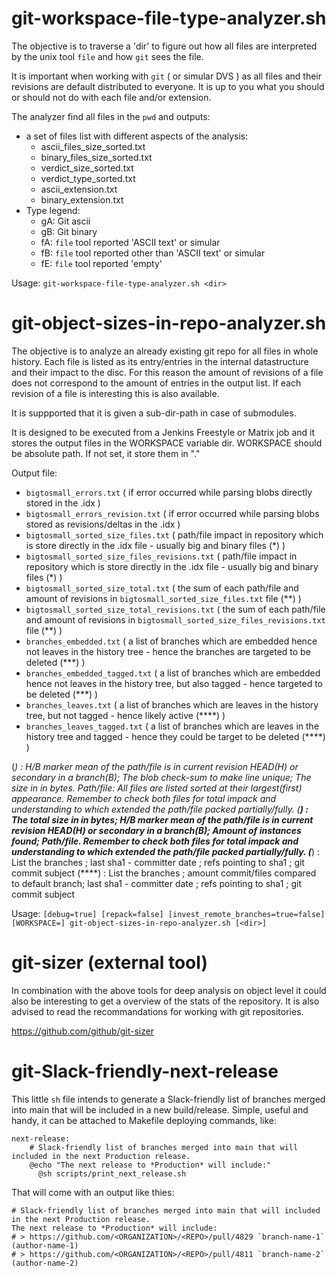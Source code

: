 # git-workspace-file-type-analyzer.sh

The objective is to traverse a 'dir' to figure out how all files are interpreted by the unix tool `file` and how `git` sees the file.

It is important when working with `git` ( or simular DVS ) as all files and their revisions are default distributed to everyone. It is up to you what you should or should not do with each file and/or extension.

The analyzer find all files in the `pwd` and outputs:
* a set of files list with different aspects of the analysis:
  * ascii_files_size_sorted.txt
  * binary_files_size_sorted.txt
  * verdict_size_sorted.txt
  * verdict_type_sorted.txt
  * ascii_extension.txt
  * binary_extension.txt
* Type legend:
  * gA: Git ascii
  * gB: Git binary 
  * fA: `file` tool reported 'ASCII text' or simular
  * fB: `file` tool reported other than 'ASCII text' or simular
  * fE: `file` tool reported 'empty'

Usage: `git-workspace-file-type-analyzer.sh <dir>`

# git-object-sizes-in-repo-analyzer.sh

The objective is to analyze an already existing git repo for all files in whole history. Each file is listed as its entry/entries in the internal datastructure and their impact to the disc. For this reason the amount of revisions of a file does not correspond to the amount of entries in the output list. If each revision of a file is interesting this is also available.

It is suppported that it is given a sub-dir-path in case of submodules.

It is designed to be executed from a Jenkins Freestyle or Matrix job and it stores the output files in the WORKSPACE variable dir. WORKSPACE should be absolute path. If not set, it store them in "."

Output file:
* `bigtosmall_errors.txt` ( if error occurred while parsing blobs directly stored in the .idx )
* `bigtosmall_errors_revision.txt` ( if error occurred while parsing blobs stored as revisions/deltas in the .idx )
* `bigtosmall_sorted_size_files.txt` ( path/file impact in repository which is store directly in the .idx file - usually big and binary files (*) )
* `bigtosmall_sorted_size_files_revisions.txt` ( path/file impact in repository which is store directly in the .idx file - usually big and binary files (*) )
* `bigtosmall_sorted_size_total.txt` ( the sum of each path/file and amount of revisions in `bigtosmall_sorted_size_files.txt` file (**) )
* `bigtosmall_sorted_size_total_revisions.txt` ( the sum of each path/file and amount of revisions in `bigtosmall_sorted_size_files_revisions.txt` file (**) )
* `branches_embedded.txt` ( a list of branches which are embedded hence not leaves in the history tree - hence the branches are targeted to be deleted (***) )
* `branches_embedded_tagged.txt` ( a list of branches which are embedded hence not leaves in the history tree, but also tagged - hence targeted to be deleted (***)  )
* `branches_leaves.txt`  ( a list of branches which are leaves in the history tree, but not tagged - hence likely active (****) )
* `branches_leaves_tagged.txt` ( a list of branches which are leaves in the history tree and tagged - hence they could be target to be deleted (****) )

(*) : H/B marker mean of the path/file is in current revision HEAD(H) or secondary in a branch(B); The blob check-sum to make line unique; The size in in bytes. Path/file: All files are listed sorted at their largest(first) appearance. Remember to check both files for total impack and understanding to which extended the path/file packed partially/fully.
(**) : The total size in in bytes; H/B marker mean of the path/file is in current revision HEAD(H) or secondary in a branch(B); Amount of instances found; Path/file. Remember to check both files for total impack and understanding to which extended the path/file packed partially/fully.
(***) : List the branches ; last sha1 - committer date ; refs pointing to sha1 ; git commit subject
(****) : List the branches ; amount commit/files compared to default branch; last sha1 - committer date ; refs pointing to sha1 ; git commit subject

Usage: `[debug=true] [repack=false] [invest_remote_branches=true=false] [WORKSPACE=`<absolute-path>`] git-object-sizes-in-repo-analyzer.sh [<dir>]`

# git-sizer (external tool)
In combination with the above tools for deep analysis on object level it could also be interesting to get a overview of the stats of the repository. It is also advised to read the recommandations for working with git repositories.

https://github.com/github/git-sizer


# git-Slack-friendly-next-release
This little `sh` file intends to generate a Slack-friendly list of branches merged into main that will be included in a new build/release. Simple, useful and handy, it can be attached to Makefile deploying commands, like:

```
next-release:
    # Slack-friendly list of branches merged into main that will included in the next Production release.
    @echo "The next release to *Production* will include:"
	  @sh scripts/print_next_release.sh
```

That will come with an output like thies:

```
# Slack-friendly list of branches merged into main that will included in the next Production release.
The next release to *Production* will include:
# > https://github.com/<ORGANIZATION>/<REPO>/pull/4829 `branch-name-1` (author-name-1)
# > https://github.com/<ORGANIZATION>/<REPO>/pull/4811 `branch-name-2` (author-name-2)
```
